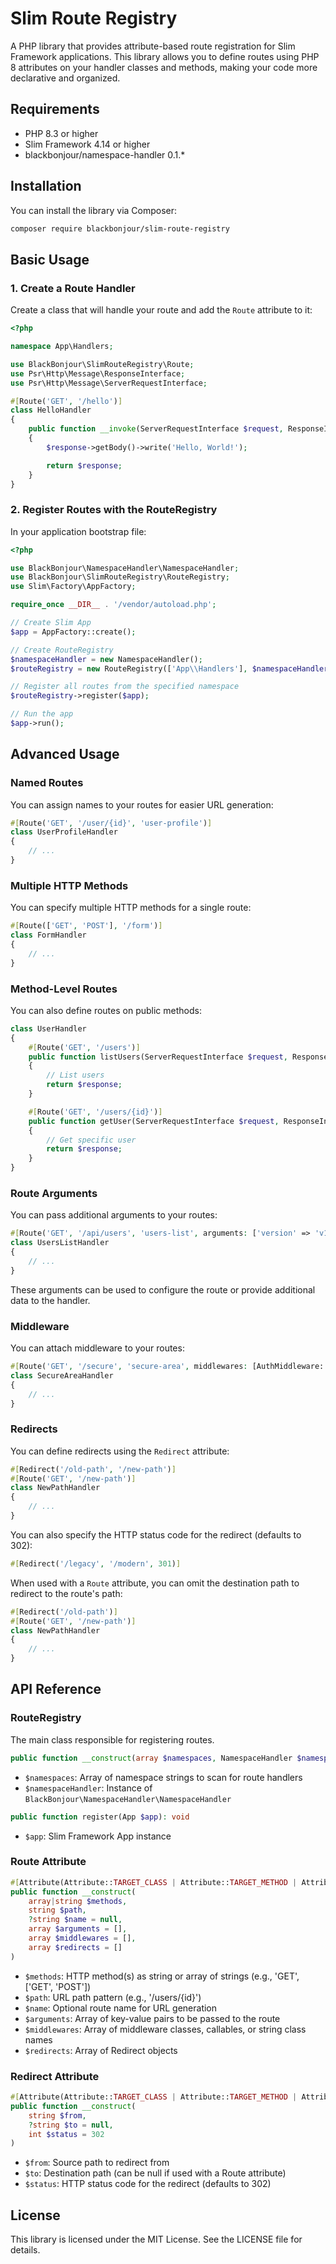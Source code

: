 # Slim Route Registry

A PHP library that provides attribute-based route registration for Slim Framework applications. This library allows you
to define routes using PHP 8 attributes on your handler classes and methods, making your code more declarative and
organized.

## Requirements

- PHP 8.3 or higher
- Slim Framework 4.14 or higher
- blackbonjour/namespace-handler 0.1.*

## Installation

You can install the library via Composer:

```bash
composer require blackbonjour/slim-route-registry
```

## Basic Usage

### 1. Create a Route Handler

Create a class that will handle your route and add the `Route` attribute to it:

```php
<?php

namespace App\Handlers;

use BlackBonjour\SlimRouteRegistry\Route;
use Psr\Http\Message\ResponseInterface;
use Psr\Http\Message\ServerRequestInterface;

#[Route('GET', '/hello')]
class HelloHandler
{
    public function __invoke(ServerRequestInterface $request, ResponseInterface $response): ResponseInterface
    {
        $response->getBody()->write('Hello, World!');

        return $response;
    }
}
```

### 2. Register Routes with the RouteRegistry

In your application bootstrap file:

```php
<?php

use BlackBonjour\NamespaceHandler\NamespaceHandler;
use BlackBonjour\SlimRouteRegistry\RouteRegistry;
use Slim\Factory\AppFactory;

require_once __DIR__ . '/vendor/autoload.php';

// Create Slim App
$app = AppFactory::create();

// Create RouteRegistry
$namespaceHandler = new NamespaceHandler();
$routeRegistry = new RouteRegistry(['App\\Handlers'], $namespaceHandler);

// Register all routes from the specified namespace
$routeRegistry->register($app);

// Run the app
$app->run();
```

## Advanced Usage

### Named Routes

You can assign names to your routes for easier URL generation:

```php
#[Route('GET', '/user/{id}', 'user-profile')]
class UserProfileHandler
{
    // ...
}
```

### Multiple HTTP Methods

You can specify multiple HTTP methods for a single route:

```php
#[Route(['GET', 'POST'], '/form')]
class FormHandler
{
    // ...
}
```

### Method-Level Routes

You can also define routes on public methods:

```php
class UserHandler
{
    #[Route('GET', '/users')]
    public function listUsers(ServerRequestInterface $request, ResponseInterface $response): ResponseInterface
    {
        // List users
        return $response;
    }

    #[Route('GET', '/users/{id}')]
    public function getUser(ServerRequestInterface $request, ResponseInterface $response, array $args): ResponseInterface
    {
        // Get specific user
        return $response;
    }
}
```

### Route Arguments

You can pass additional arguments to your routes:

```php
#[Route('GET', '/api/users', 'users-list', arguments: ['version' => 'v1', 'cache' => true])]
class UsersListHandler
{
    // ...
}
```

These arguments can be used to configure the route or provide additional data to the handler.

### Middleware

You can attach middleware to your routes:

```php
#[Route('GET', '/secure', 'secure-area', middlewares: [AuthMiddleware::class])]
class SecureAreaHandler
{
    // ...
}
```

### Redirects

You can define redirects using the `Redirect` attribute:

```php
#[Redirect('/old-path', '/new-path')]
#[Route('GET', '/new-path')]
class NewPathHandler
{
    // ...
}
```

You can also specify the HTTP status code for the redirect (defaults to 302):

```php
#[Redirect('/legacy', '/modern', 301)]
```

When used with a `Route` attribute, you can omit the destination path to redirect to the route's path:

```php
#[Redirect('/old-path')]
#[Route('GET', '/new-path')]
class NewPathHandler
{
    // ...
}
```

## API Reference

### RouteRegistry

The main class responsible for registering routes.

```php
public function __construct(array $namespaces, NamespaceHandler $namespaceHandler)
```

- `$namespaces`: Array of namespace strings to scan for route handlers
- `$namespaceHandler`: Instance of `BlackBonjour\NamespaceHandler\NamespaceHandler`

```php
public function register(App $app): void
```

- `$app`: Slim Framework App instance

### Route Attribute

```php
#[Attribute(Attribute::TARGET_CLASS | Attribute::TARGET_METHOD | Attribute::IS_REPEATABLE)]
public function __construct(
    array|string $methods,
    string $path,
    ?string $name = null,
    array $arguments = [],
    array $middlewares = [],
    array $redirects = []
)
```

- `$methods`: HTTP method(s) as string or array of strings (e.g., 'GET', ['GET', 'POST'])
- `$path`: URL path pattern (e.g., '/users/{id}')
- `$name`: Optional route name for URL generation
- `$arguments`: Array of key-value pairs to be passed to the route
- `$middlewares`: Array of middleware classes, callables, or string class names
- `$redirects`: Array of Redirect objects

### Redirect Attribute

```php
#[Attribute(Attribute::TARGET_CLASS | Attribute::TARGET_METHOD | Attribute::IS_REPEATABLE)]
public function __construct(
    string $from,
    ?string $to = null,
    int $status = 302
)
```

- `$from`: Source path to redirect from
- `$to`: Destination path (can be null if used with a Route attribute)
- `$status`: HTTP status code for the redirect (defaults to 302)

## License

This library is licensed under the MIT License. See the LICENSE file for details.
